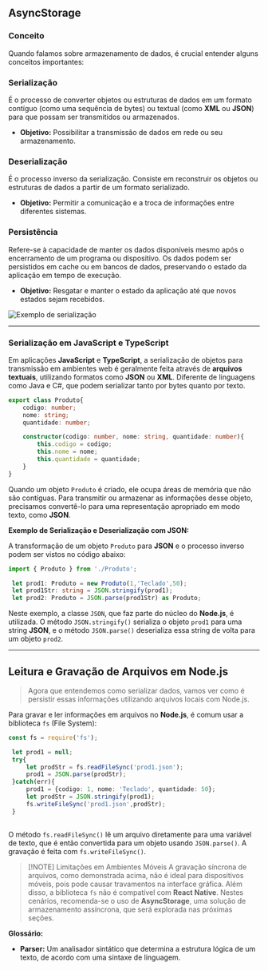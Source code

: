 ## AsyncStorage
### Conceito
Quando falamos sobre armazenamento de dados, é crucial entender alguns conceitos importantes:

### **Serialização**
É o processo de converter objetos ou estruturas de dados em um formato contíguo (como uma sequência de bytes) ou textual (como **XML** ou **JSON**) para que possam ser transmitidos ou armazenados.

- **Objetivo:** Possibilitar a transmissão de dados em rede ou seu armazenamento.

### **Deserialização**
É o processo inverso da serialização. Consiste em reconstruir os objetos ou estruturas de dados a partir de um formato serializado.

- **Objetivo:** Permitir a comunicação e a troca de informações entre diferentes sistemas.

### **Persistência**
Refere-se à capacidade de manter os dados disponíveis mesmo após o encerramento de um programa ou dispositivo. Os dados podem ser persistidos em cache ou em bancos de dados, preservando o estado da aplicação em tempo de execução.

- **Objetivo:** Resgatar e manter o estado da aplicação até que novos estados sejam recebidos.

![Exemplo de serialização](imgs/Serialization.png)


---
### Serialização em JavaScript e TypeScript

Em aplicações **JavaScript** e **TypeScript**, a serialização de objetos para transmissão em ambientes web é geralmente feita através de **arquivos textuais**, utilizando formatos como **JSON** ou **XML**. Diferente de linguagens como Java e C#, que podem serializar tanto por bytes quanto por texto.
``` ts
export class Produto{
	codigo: number;
	nome: string;
	quantidade: number;

	constructor(codigo: number, nome: string, quantidade: number){
		this.codigo = codigo;
		this.nome = nome;
		this.quantidade = quantidade;
	}
}
```
Quando um objeto `Produto` é criado, ele ocupa áreas de memória que não são contíguas. Para transmitir ou armazenar as informações desse objeto, precisamos convertê-lo para uma representação apropriado em modo texto, como **JSON**.

**Exemplo de Serialização e Deserialização com JSON:**

A transformação de um objeto `Produto` para **JSON** e o processo inverso podem ser vistos no código abaixo:
```ts
import { Produto } from './Produto';

 let prod1: Produto = new Produto(1,'Teclado',50);
 let prod1Str: string = JSON.stringify(prod1);
 let prod2: Produto = JSON.parse(prod1Str) as Produto;
```

Neste exemplo, a classe `JSON`, que faz parte do núcleo do **Node.js**, é utilizada. O método `JSON.stringify()` serializa o objeto `prod1` para uma string **JSON**, e o método `JSON.parse()` deserializa essa string de volta para um objeto `prod2`.

---

## Leitura e Gravação de Arquivos em Node.js
> Agora que entendemos como serializar dados, vamos ver como é persistir essas informações utilizando arquivos locais com Node.js.

Para gravar e ler informações em arquivos no **Node.js**, é comum usar a biblioteca `fs` (File System):

```ts
const fs = require('fs');

 let prod1 = null;
 try{
     let prodStr = fs.readFileSync('prod1.json');
     prod1 = JSON.parse(prodStr);
 }catch(err){
     prod1 = {codigo: 1, nome: 'Teclado', quantidade: 50};
     let prodStr = JSON.stringify(prod1);
     fs.writeFileSync('prod1.json',prodStr);
 }
                   
```
O método `fs.readFileSync()` lê um arquivo diretamente para uma variável de texto, que é então convertida para um objeto usando `JSON.parse()`. A gravação é feita com `fs.writeFileSync()`.


> [!NOTE]  Limitações em Ambientes Móveis
> A gravação síncrona de arquivos, como demonstrada acima, não é ideal para dispositivos móveis, pois pode causar travamentos na interface gráfica. Além disso, a biblioteca `fs` não é compatível com **React Native**. Nestes cenários, recomenda-se o uso de **AsyncStorage**, uma solução de armazenamento assíncrona, que será explorada nas próximas seções.

**Glossário:**

- **Parser:** Um analisador sintático que determina a estrutura lógica de um texto, de acordo com uma sintaxe de linguagem.
